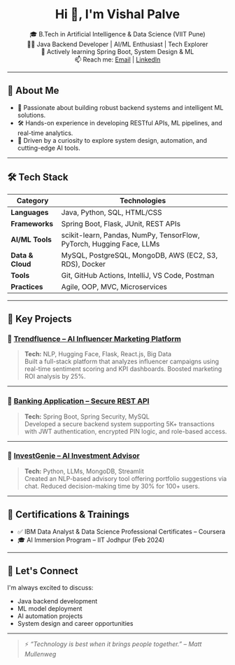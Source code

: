 <h1 align="center">Hi 👋, I'm Vishal Palve</h1>

<p align="center">
🎓 B.Tech in Artificial Intelligence & Data Science (VIIT Pune) <br>
👨‍💻 Java Backend Developer | AI/ML Enthusiast | Tech Explorer <br>
🌱 Actively learning Spring Boot, System Design & ML <br>
📫 Reach me: <a href="mailto:vishalxpalve@gmail.com">Email</a> | <a href="https://www.linkedin.com/in/vishal-palve-5494ba247/">LinkedIn</a>
</p>

---

## 🧠 About Me

- 💼 Passionate about building robust backend systems and intelligent ML solutions.  
- 🛠️ Hands-on experience in developing RESTful APIs, ML pipelines, and real-time analytics.  
- 🚀 Driven by a curiosity to explore system design, automation, and cutting-edge AI tools.

---

## 🛠 Tech Stack

| Category         | Technologies                                                                 |
|------------------|------------------------------------------------------------------------------|
| **Languages**     | Java, Python, SQL, HTML/CSS                                                  |
| **Frameworks**    | Spring Boot, Flask, JUnit, REST APIs                                         |
| **AI/ML Tools**   | scikit-learn, Pandas, NumPy, TensorFlow, PyTorch, Hugging Face, LLMs         |
| **Data & Cloud**  | MySQL, PostgreSQL, MongoDB, AWS (EC2, S3, RDS), Docker                       |
| **Tools**         | Git, GitHub Actions, IntelliJ, VS Code, Postman                             |
| **Practices**     | Agile, OOP, MVC, Microservices                                               |

---

## 🚀 Key Projects

### 🔹 [Trendfluence – AI Influencer Marketing Platform](https://github.com/Vishal-Palve/Trendfluence)
> **Tech:** NLP, Hugging Face, Flask, React.js, Big Data  
Built a full-stack platform that analyzes influencer campaigns using real-time sentiment scoring and KPI dashboards. Boosted marketing ROI analysis by 25%.

---

### 🔹 [Banking Application – Secure REST API](https://github.com/Vishal-Palve/Banking-Application)
> **Tech:** Spring Boot, Spring Security, MySQL  
Developed a secure backend system supporting 5K+ transactions with JWT authentication, encrypted PIN logic, and role-based access.

---

### 🔹 [InvestGenie – AI Investment Advisor](https://github.com/Vishal-Palve/InvestGenie)
> **Tech:** Python, LLMs, MongoDB, Streamlit  
Created an NLP-based advisory tool offering portfolio suggestions via chat. Reduced decision-making time by 30% for 100+ users.

---

## 📜 Certifications & Trainings

- ✅ IBM Data Analyst & Data Science Professional Certificates – Coursera  
- 🎓 AI Immersion Program – IIT Jodhpur (Feb 2024)

---

## 💬 Let's Connect

I'm always excited to discuss:
- Java backend development
- ML model deployment
- AI automation projects
- System design and career opportunities

---

> ⚡ *“Technology is best when it brings people together.” – Matt Mullenweg*
